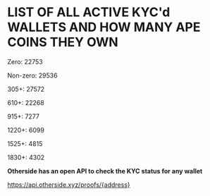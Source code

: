 # LIST OF ALL ACTIVE KYC'd WALLETS AND HOW MANY APE COINS THEY OWN

Zero: 22753

Non-zero: 29536

305+: 27572

610+: 22268

915+: 7277

1220+: 6099

1525+: 4815

1830+: 4302

**Otherside has an open API to check the KYC status for any wallet**

https://api.otherside.xyz/proofs/{address}